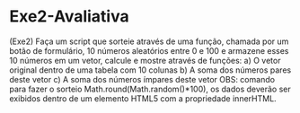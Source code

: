 # Exe2-Avaliativa
(Exe2) Faça um script que sorteie através de uma função, chamada por um botão de              formulário, 10 números aleatórios entre 0 e 100 e armazene esses 10 números em um              vetor, calcule e mostre através de funções:             a) O vetor original dentro de uma tabela com 10 colunas             b) A soma dos números pares deste vetor             c) A soma dos números ímpares deste vetor             OBS: comando para fazer o sorteio Math.round(Math.random()*100), os dados deverão ser              exibidos dentro de um elemento HTML5 com a propriedade innerHTML.
